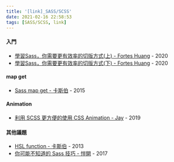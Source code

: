 ```yaml
---
title: '[link]_SASS/SCSS'
date: 2021-02-16 22:58:53
tags: [SASS/SCSS, link]
---
```


#### 入門
  - [學習Sass，你需要更有效率的切版方式(上) - Fortes Huang](https://hackmd.io/@FortesHuang/SyKirdx78) - 2020
  - [學習Sass，你需要更有效率的切版方式(下) - Fortes Huang](https://hackmd.io/@FortesHuang/HJPE3sCXU) - 2020

<!-- more -->

#### map get
  - [Sass map get - 卡斯伯](https://wcc723.github.io/sass/2015/02/11/sass-map-get/) - 2015

#### Animation
  - [利用 SCSS 更方便的使用 CSS Animation - Jay](https://happyjayxin.medium.com/%E5%88%A9%E7%94%A8-scss-%E6%9B%B4%E7%B0%A1%E6%BD%94%E7%9A%84%E4%BD%BF%E7%94%A8-css-animation-f0717a958a69) - 2019

#### 其他議題
  - [HSL function - 卡斯伯](https://wcc723.github.io/sass/2013/08/26/sass-hsl-funtion/) - 2013
  - [你可能不知道的 Sass 技巧 - 愷開](https://medium.com/d-d-mag/%E4%BD%A0%E5%8F%AF%E8%83%BD%E4%B8%8D%E7%9F%A5%E9%81%93%E7%9A%84-sass-%E6%8A%80%E5%B7%A7-c97d4d5e0fc4) - 2017
  